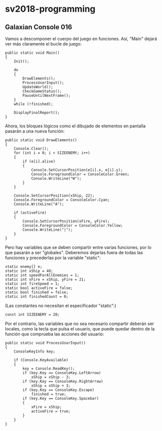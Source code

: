 # sv2018-programming

## Galaxian Console 016

Vamos a descomponer el cuerpo del juego en funciones. Así, "Main" dejará
ver más claramente el bucle de juego:

```
public static void Main()
{
    Init();

    do
    {
        DrawElements();
        ProcessUserInput();
        UpdateWorld();
        CheckGameStatus();
        PauseUntilNextFrame();
    }
    while (!finished);

    DisplayFinalReport();
}
```

Ahora, los bloques lógicos como el dibujado de elementos en pantalla pasarán
a una nueva función:

```
public static void DrawElements()
{
    Console.Clear();
    for (int i = 0; i < SIZEENEMY; i++)
    {
        if (e[i].alive)
        {
            Console.SetCursorPosition(e[i].x, e[i].y);
            Console.ForegroundColor = ConsoleColor.Green;
            Console.WriteLine("W");
        }
    }

    Console.SetCursorPosition(xShip, 22);
    Console.ForegroundColor = ConsoleColor.Cyan;
    Console.WriteLine("A");

    if (activeFire)
    {
        Console.SetCursorPosition(xFire, yFire);
        Console.ForegroundColor = ConsoleColor.Yellow;
        Console.WriteLine("|");
    }
}

```

Pero hay variables que se deben compartir entre varias funciones, por lo que
pasarán a ser "globales". Deberemos dejarlas fuera de todas las funciones
y precederlas por la variable "static":

```
static enemy[] e;
static int xShip = 40;
static int speedForAllEnemies = 1;
static int xFire = xShip, yFire = 21;
static int fireSpeed = 1;
static bool activeFire = false;
static bool finished = false;
static int finishedCount = 0;
```

(Las constantes no necesitan el especificador "static":)

```
const int SIZEENEMY = 20;
```

Por el contrario, las variables que no sea necesario compartir deberán
ser locales, como la tecla que pulsa el usuario, que puede quedar dentro
de la función que comprueba las acciones del usuario:


```
public static void ProcessUserInput()
{
    ConsoleKeyInfo key;

    if (Console.KeyAvailable)
    {
        key = Console.ReadKey();
        if (key.Key == ConsoleKey.LeftArrow)
            xShip = xShip - 3;
        if (key.Key == ConsoleKey.RightArrow)
            xShip = xShip + 3;
        if (key.Key == ConsoleKey.Escape)
            finished = true;
        if (key.Key == ConsoleKey.Spacebar)
        {
            xFire = xShip;
            activeFire = true;
        }
    }
}
```


